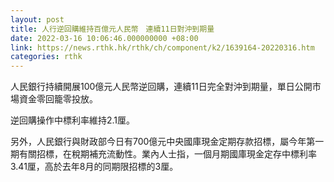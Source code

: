 ```yaml
---
layout: post
title: 人行逆回購維持百億元人民幣　連續11日對沖到期量
date: 2022-03-16 10:06:46.000000000 +08:00
link: https://news.rthk.hk/rthk/ch/component/k2/1639164-20220316.htm
categories: rthk
---
```


人民銀行持續開展100億元人民幣逆回購，連續11日完全對沖到期量，單日公開市場資金零回籠零投放。

逆回購操作中標利率維持2.1厘。

另外，人民銀行與財政部今日有700億元中央國庫現金定期存款招標，屬今年第一期有關招標，在稅期補充流動性。業內人士指，一個月期國庫現金定存中標利率3.41厘，高於去年8月的同期限招標的3厘。

